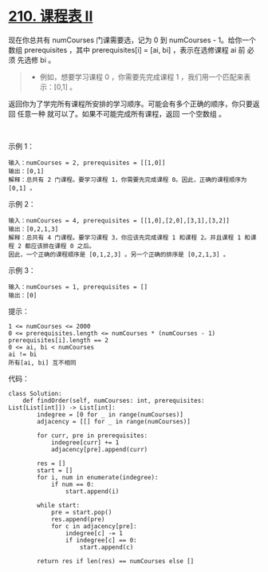 # [210. 课程表 II](https://leetcode-cn.com/problems/course-schedule-ii/)

现在你总共有 numCourses 门课需要选，记为 0 到 numCourses - 1。给你一个数组 prerequisites ，其中 prerequisites[i] = [ai, bi] ，表示在选修课程 ai 前 必须 先选修 bi 。

>- 例如，想要学习课程 0 ，你需要先完成课程 1 ，我们用一个匹配来表示：[0,1] 。

返回你为了学完所有课程所安排的学习顺序。可能会有多个正确的顺序，你只要返回 任意一种 就可以了。如果不可能完成所有课程，返回 一个空数组 。

 

示例 1：
```
输入：numCourses = 2, prerequisites = [[1,0]]
输出：[0,1]
解释：总共有 2 门课程。要学习课程 1，你需要先完成课程 0。因此，正确的课程顺序为 [0,1] 。
```
示例 2：
```
输入：numCourses = 4, prerequisites = [[1,0],[2,0],[3,1],[3,2]]
输出：[0,2,1,3]
解释：总共有 4 门课程。要学习课程 3，你应该先完成课程 1 和课程 2。并且课程 1 和课程 2 都应该排在课程 0 之后。
因此，一个正确的课程顺序是 [0,1,2,3] 。另一个正确的排序是 [0,2,1,3] 。
```
示例 3：
```
输入：numCourses = 1, prerequisites = []
输出：[0]
```

提示：
```
1 <= numCourses <= 2000
0 <= prerequisites.length <= numCourses * (numCourses - 1)
prerequisites[i].length == 2
0 <= ai, bi < numCourses
ai != bi
所有[ai, bi] 互不相同
```

代码：
```python3
class Solution:
    def findOrder(self, numCourses: int, prerequisites: List[List[int]]) -> List[int]:
        indegree = [0 for _ in range(numCourses)]
        adjacency = [[] for _ in range(numCourses)]
        
        for curr, pre in prerequisites:
            indegree[curr] += 1
            adjacency[pre].append(curr)
        
        res = []
        start = []
        for i, num in enumerate(indegree):
            if num == 0:
                start.append(i)

        while start:
            pre = start.pop()
            res.append(pre)
            for c in adjacency[pre]:
                indegree[c] -= 1
                if indegree[c] == 0:
                    start.append(c)

        return res if len(res) == numCourses else []

```